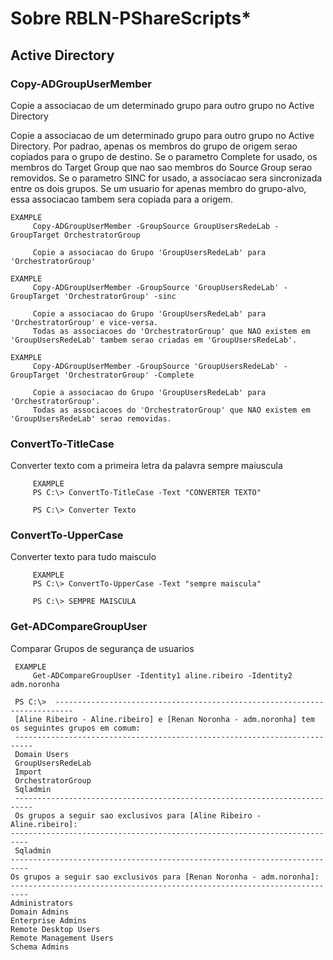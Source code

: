 # Sobre RBLN-PShareScripts*

## Active Directory

### Copy-ADGroupUserMember

Copie a associacao de um determinado grupo para outro grupo no Active Directory

Copie a associacao de um determinado grupo para outro grupo no Active Directory. Por padrao, apenas os membros do grupo de origem serao copiados para o
   grupo de destino. Se o parametro Complete for usado, os membros do Target Group que nao sao membros do Source Group serao removidos.  Se o parametro SINC
    for usado, a associacao sera sincronizada entre os dois grupos.  Se um usuario for apenas membro do grupo-alvo, essa associacao tambem sera copiada
    para a origem.
    
    EXAMPLE
         Copy-ADGroupUserMember -GroupSource GroupUsersRedeLab -GroupTarget OrchestratorGroup

         Copie a associacao do Grupo 'GroupUsersRedeLab' para 'OrchestratorGroup'
         
    EXAMPLE
         Copy-ADGroupUserMember -GroupSource 'GroupUsersRedeLab' -GroupTarget 'OrchestratorGroup' -sinc

         Copie a associacao do Grupo 'GroupUsersRedeLab' para 'OrchestratorGroup' e vice-versa.
         Todas as associacoes do 'OrchestratorGroup' que NAO existem em 'GroupUsersRedeLab' tambem serao criadas em 'GroupUsersRedeLab'.

    EXAMPLE
         Copy-ADGroupUserMember -GroupSource 'GroupUsersRedeLab' -GroupTarget 'OrchestratorGroup' -Complete

         Copie a associacao do Grupo 'GroupUsersRedeLab' para 'OrchestratorGroup'.
         Todas as associacoes do 'OrchestratorGroup' que NAO existem em 'GroupUsersRedeLab' serao removidas.


### ConvertTo-TitleCase

Converter texto com a primeira letra da palavra sempre maiuscula


         EXAMPLE
         PS C:\> ConvertTo-TitleCase -Text "CONVERTER TEXTO"
   
         PS C:\> Converter Texto


### ConvertTo-UpperCase

Converter texto para tudo maisculo

         EXAMPLE
         PS C:\> ConvertTo-UpperCase -Text "sempre maiscula"
   
         PS C:\> SEMPRE MAISCULA



### Get-ADCompareGroupUser

Comparar Grupos de segurança de usuarios 

     EXAMPLE
         Get-ADCompareGroupUser -Identity1 aline.ribeiro -Identity2 adm.noronha
         
     PS C:\>  --------------------------------------------------------------------------
     [Aline Ribeiro - Aline.ribeiro] e [Renan Noronha - adm.noronha] tem os seguintes grupos em comum:
     --------------------------------------------------------------------------
     Domain Users
     GroupUsersRedeLab
     Import
     OrchestratorGroup
     Sqladmin
     --------------------------------------------------------------------------
     Os grupos a seguir sao exclusivos para [Aline Ribeiro - Aline.ribeiro]:
    --------------------------------------------------------------------------
     Sqladmin
    --------------------------------------------------------------------------
    Os grupos a seguir sao exclusivos para [Renan Noronha - adm.noronha]:
    --------------------------------------------------------------------------
    Administrators
    Domain Admins
    Enterprise Admins
    Remote Desktop Users
    Remote Management Users
    Schema Admins


